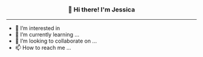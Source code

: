 <h3 align="center"> 👋 Hi there! I'm Jessica</h3>

---

- 👀 I’m interested in 
- 🌱 I’m currently learning ...
- 💞️ I’m looking to collaborate on ...
- 📫 How to reach me ...

<!---
jessicafuung/jessicafuung is a ✨ special ✨ repository because its `README.md` (this file) appears on your GitHub profile.
You can click the Preview link to take a look at your changes.
--->
